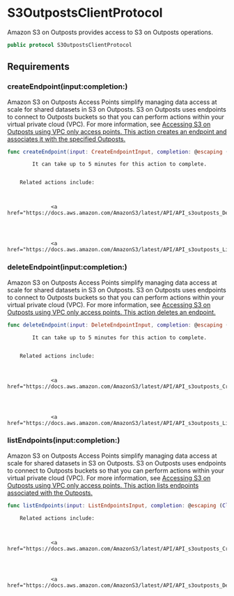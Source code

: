 # S3OutpostsClientProtocol

Amazon S3 on Outposts provides access to S3 on Outposts operations.

``` swift
public protocol S3OutpostsClientProtocol 
```

## Requirements

### createEndpoint(input:​completion:​)

Amazon S3 on Outposts Access Points simplify managing data access at scale for shared datasets in S3 on Outposts.
S3 on Outposts uses endpoints to connect to Outposts buckets so that you can perform actions within your
virtual private cloud (VPC). For more information, see <a href="https:​//docs.aws.amazon.com/AmazonS3/latest/userguide/AccessingS3Outposts.html">
Accessing S3 on Outposts using VPC only access points.
This action creates an endpoint and associates it with the specified Outposts.

``` swift
func createEndpoint(input: CreateEndpointInput, completion: @escaping (ClientRuntime.SdkResult<CreateEndpointOutputResponse, CreateEndpointOutputError>) -> Void)
```

``` 
        It can take up to 5 minutes for this action to complete.


    Related actions include:



              <a href="https://docs.aws.amazon.com/AmazonS3/latest/API/API_s3outposts_DeleteEndpoint.html">DeleteEndpoint




              <a href="https://docs.aws.amazon.com/AmazonS3/latest/API/API_s3outposts_ListEndpoints.html">ListEndpoints
```

### deleteEndpoint(input:​completion:​)

Amazon S3 on Outposts Access Points simplify managing data access at scale for shared datasets in S3 on Outposts.
S3 on Outposts uses endpoints to connect to Outposts buckets so that you can perform actions within your
virtual private cloud (VPC). For more information, see <a href="https:​//docs.aws.amazon.com/AmazonS3/latest/userguide/AccessingS3Outposts.html">
Accessing S3 on Outposts using VPC only access points.
This action deletes an endpoint.

``` swift
func deleteEndpoint(input: DeleteEndpointInput, completion: @escaping (ClientRuntime.SdkResult<DeleteEndpointOutputResponse, DeleteEndpointOutputError>) -> Void)
```

``` 
        It can take up to 5 minutes for this action to complete.


    Related actions include:



              <a href="https://docs.aws.amazon.com/AmazonS3/latest/API/API_s3outposts_CreateEndpoint.html">CreateEndpoint




              <a href="https://docs.aws.amazon.com/AmazonS3/latest/API/API_s3outposts_ListEndpoints.html">ListEndpoints
```

### listEndpoints(input:​completion:​)

Amazon S3 on Outposts Access Points simplify managing data access at scale for shared datasets in S3 on Outposts.
S3 on Outposts uses endpoints to connect to Outposts buckets so that you can perform actions within your
virtual private cloud (VPC). For more information, see <a href="https:​//docs.aws.amazon.com/AmazonS3/latest/userguide/AccessingS3Outposts.html">
Accessing S3 on Outposts using VPC only access points.
This action lists endpoints associated with the Outposts.

``` swift
func listEndpoints(input: ListEndpointsInput, completion: @escaping (ClientRuntime.SdkResult<ListEndpointsOutputResponse, ListEndpointsOutputError>) -> Void)
```

``` 
    Related actions include:



              <a href="https://docs.aws.amazon.com/AmazonS3/latest/API/API_s3outposts_CreateEndpoint.html">CreateEndpoint




              <a href="https://docs.aws.amazon.com/AmazonS3/latest/API/API_s3outposts_DeleteEndpoint.html">DeleteEndpoint
```
